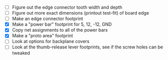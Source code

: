  - [ ] Figure out the edge connector tooth width and depth
 - [ ] Figure out more exact dimensions (printout test-fit) of board edge
 - [ ] Make an edge connector footprint
 - [x] Make a "power bar" footprint for 5, 12, -12, GND
 - [x] Copy net assignments to all of the power bars
 - [x] Make a "proto area" footprint
 - [ ] Look at options for backplane covers
 - [ ] Look at the thumb-release lever footprints, see if the screw holes can be tweaked
